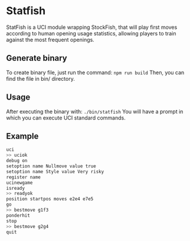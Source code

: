 # Statfish
StatFish is a UCI module wrapping StockFish, that will play first moves according to human opening usage statistics, allowing players to train against the most frequent openings.

## Generate binary
To create binary file, just run the command:
`npm run build`
Then, you can find the file in bin/ directory.

## Usage
After executing the binary with:
`./bin/statfish`
You will have a prompt in which you can execute UCI standard commands.

## Example
```bash
uci
>> uciok
debug on
setoption name Nullmove value true
setoption name Style value Very risky
register name
ucinewgame
isready
>> readyok
position startpos moves e2e4 e7e5
go
>> bestmove g1f3
ponderhit
stop
>> bestmove g2g4
quit
```
